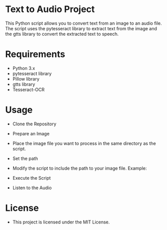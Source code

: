 # Text to Audio Project
This Python script allows you to convert text from an image to an audio file. The script uses the pytesseract library to extract text from the image and the gtts library to convert the extracted text to speech.
# Requirements

- Python 3.x
- pytesseract library
- Pillow library
- gtts library
- Tesseract-OCR
# Usage
- Clone the Repository

- Prepare an Image

- Place the image file you want to process in the same directory as the script.

- Set the path

- Modify the script to include the path to your image file. Example:

- Execute the Script


- Listen to the Audio 
# License
- This project is licensed under the MIT License.
